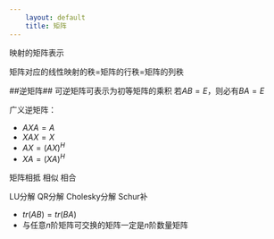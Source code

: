 ```yaml
---
	layout: default
	title: 矩阵
---
```

映射的矩阵表示



矩阵对应的线性映射的秩=矩阵的行秩=矩阵的列秩

##逆矩阵##
可逆矩阵可表示为初等矩阵的乘积
若$AB=E$，则必有$BA=E$

广义逆矩阵：
- $AXA=A$
- $XAX=X$
- $AX=(AX)^H$
- $XA=(XA)^H$

矩阵相抵
相似
相合

LU分解
QR分解
Cholesky分解
Schur补

- $tr(AB)=tr(BA)$
- 与任意$n$阶矩阵可交换的矩阵一定是$n$阶数量矩阵
